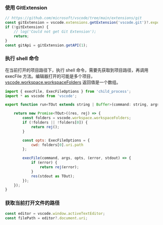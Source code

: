 ### 使用 GitExtension

```ts
// https://github.com/microsoft/vscode/tree/main/extensions/git
const gitExtension = vscode.extensions.getExtension('vscode.git')?.exports;
if (!gitExtension) {
	// log('Could not get Git Extension');
	return;
}
const gitApi = gitExtension.getAPI(1);
```

### 执行 shell 命令

在当前打开的项目路径下，执行 shell 命令，需要先获取到项目路径，再调用 execFile 方法。编辑器打开的可能是多个项目，[vscode.workspace.workspaceFolders](https://code.visualstudio.com/api/references/vscode-api#WorkspaceFolder) 返回值是一个数组。

```js
import { execFile, ExecFileOptions } from 'child_process';
import * as vscode from 'vscode';

export function run<TOut extends string | Buffer>(command: string, args: string[]) {

	return new Promise<TOut>((res, rej) => {
		const folders = vscode.workspace.workspaceFolders;
		if (!folders || !folders[0]) {
			return rej();
		}

		const opts: ExecFileOptions = {
			cwd: folders[0].uri.path
		};

		execFile(command, args, opts, (error, stdout) => {
			if (error) {
				return rej(error);
			}
			res(stdout as TOut);
		});
	});
}
```

### 获取当前打开文件的路径

```js
const editor = vscode.window.activeTextEditor;
const filePath = editor?.document.uri;
```